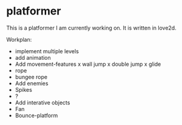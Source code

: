 platformer
==========

This is a platformer I am currently working on. It is written in love2d.

Workplan:
- implement multiple levels
- add animation
- Add movement-features
 x wall jump
 x double jump
 x glide
 - rope
 - bungee rope
- Add enemies
 - Spikes
 - ?
- Add interative objects
 - Fan
 - Bounce-platform
 
